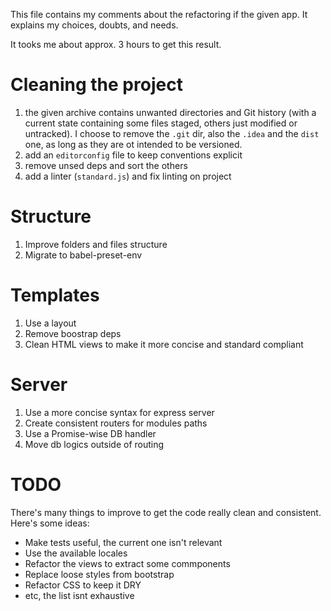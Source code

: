 This file contains my comments about the refactoring if the given app.
It explains my choices, doubts, and needs.

It tooks me about approx. 3 hours to get this result.


# Cleaning the project

1. the given archive contains unwanted directories and Git history (with a current state containing some files staged, others just modified or untracked). I choose to remove the `.git` dir, also the `.idea` and the `dist` one, as long as they are ot intended to be versioned.
2. add an `editorconfig` file to keep conventions explicit
3. remove unsed deps and sort the others
4. add a linter (`standard.js`) and fix linting on project

# Structure

1. Improve folders and files structure
2. Migrate to babel-preset-env

# Templates

1. Use a layout
2. Remove boostrap deps
3. Clean HTML views to make it more concise and standard compliant

# Server

1. Use a more concise syntax for express server
2. Create consistent routers for modules paths
3. Use a Promise-wise DB handler
4. Move db logics outside of routing

# TODO

There's many things to improve to get the code really clean and consistent. Here's some ideas:

* Make tests useful, the current one isn't relevant
* Use the available locales
* Refactor the views to extract some commponents
* Replace loose styles from bootstrap
* Refactor CSS to keep it DRY
* etc, the list isnt exhaustive
